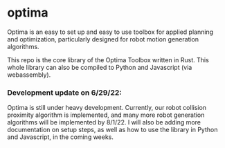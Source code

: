# optima

Optima is an easy to set up and easy to use toolbox for applied planning and optimization, particularly designed for robot motion generation algorithms. 

This repo is the core library of the Optima Toolbox written in Rust.  This whole library can also be compiled to Python and Javascript (via webassembly).

### Development update on 6/29/22:
Optima is still under heavy development.  Currently, our robot collision proximity algorithm is implemented, and many more robot generation algorithms will be implemented by 8/1/22.  I will also be adding more documentation on setup steps, as well as how to use the library in Python and Javascript, in the coming weeks. 
